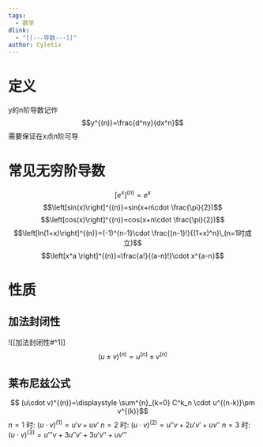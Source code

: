 ```yaml
---
tags:
  - 数学
dlink:
  - "[[---导数---]]"
author: Cyletix
---
```

# 定义
y的n阶导数记作
$$y^{(n)}=\frac{d^ny}{dx^n}$$
需要保证在x点n阶可导

# 常见无穷阶导数

$$\left[e^x\right]^{(n)}=e^x$$
$$\left[sin(x)\right]^{(n)}=sin(x+n\cdot \frac{\pi}{2})$$
$$\left[cos(x)\right]^{(n)}=cos(x+n\cdot \frac{\pi}{2})$$$$\left[ln(1+x)\right]^{(n)}=(-1)^{n-1}\cdot \frac{(n-1)!}{(1+x)^n}\,(n=1时成立)$$ 
$$\left[x^a \right]^{(n)}=\frac{a!}{(a-n)!}\cdot x^{a-n}$$

# 性质
## 加法封闭性
![[加法封闭性#^1]]
$$(u\pm v)^{(n)}=u^{(n)}\pm v^{(n)}$$

## 莱布尼兹公式
$$ (u\cdot v)^{(n)}=\displaystyle \sum^{n}_{k=0} C^k_n \cdot u^{(n-k)}\pm v^{(k)}$$
$n=1$ 时: $(u\cdot v)^{(1)}=u'v+uv'$ 
$n=2$ 时: $(u\cdot v)^{(2)}=u''v+2u'v'+uv''$ 
$n=3$ 时: $(u\cdot v)^{(3)}=u'''v+3u''v'+3u'v''+uv'''$ 